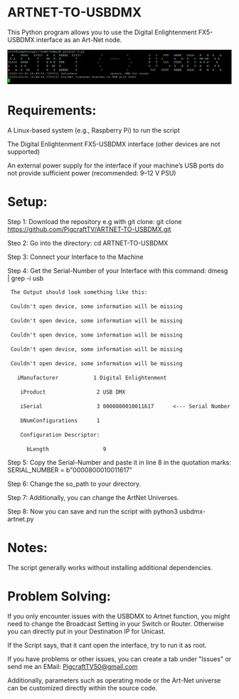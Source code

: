 # ARTNET-TO-USBDMX
This Python program allows you to use the Digital Enlightenment FX5-USBDMX interface as an Art-Net node.

![Picture not found](picture.png)


# Requirements:

A Linux-based system (e.g., Raspberry Pi) to run the script

The Digital Enlightenment FX5-USBDMX interface (other devices are not supported)

An external power supply for the interface if your machine’s USB ports do not provide sufficient power
(recommended: 9–12 V PSU)

# Setup:

Step 1: Download the repository e.g with git clone: git clone https://github.com/PigcraftTV/ARTNET-TO-USBDMX.git

Steo 2: Go into the directory: cd ARTNET-TO-USBDMX

Step 3: Connect your Interface to the Machine

Step 4: Get the Serial-Number of your Interface with this command: dmesg | grep -i usb

     The Output should look something like this:
     
     Couldn't open device, some information will be missing
     
     Couldn't open device, some information will be missing
     
     Couldn't open device, some information will be missing
     
     Couldn't open device, some information will be missing
     
     Couldn't open device, some information will be missing
     
       iManufacturer           1 Digital Enlightenment
       
        iProduct                2 USB DMX
        
        iSerial                 3 0000800010011617      <--- Serial Number
        
        bNumConfigurations      1
        
        Configuration Descriptor:
        
          bLength                 9
          
Step 5: Copy the Serial-Number and paste it in line 8 in the quotation marks: SERIAL_NUMBER = b"0000800010011617"

Step 6: Change the so_path to your directory.

Step 7: Additionally, you can change the ArtNet Universes.

Step 8: Now you can save and run the script with python3 usbdmx-artnet.py





# Notes:

The script generally works without installing additional dependencies.

# Problem Solving:

If you only encounter issues with the USBDMX to Artnet function, you might need to change the Broadcast Setting in your Switch or Router. Otherwise you can directly put in your Destination IP for Unicast.

If the Script says, that it cant open the interface, try to run it as root.

If you have problems or other issues, you can create a tab under "Issues" or send me an EMail: PigcraftTV50@gmail.com


Additionally, parameters such as operating mode or the Art-Net universe can be customized directly within the source code.

